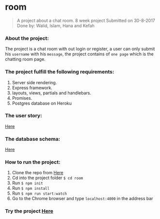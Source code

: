 # room
> A project about a chat room.
> 8 week project
> Submitted on 30-8-2017
> Done by: Walid, Islam, Hana and Kefah

### About the project:
The project is a chat room with out login or register, a user can only submit his ```username``` with his ```message```, the project contains of ```one page``` which is the chatting room page.

### The project fulfill the following requirements:
1. Server side rendering.
2. Express framework.
3. layouts, views, partials and handlebars.
4. Promises.
5. Postgres database on Heroku

### The user story:
[Here](https://github.com/FACG2/room/blob/master/documentation/user_stories.md)

### The database schema:
[Here](https://github.com/FACG2/room/blob/master/documentation/db.md)

### How to run the project:
1. Clone the repo from [Here](https://github.com/FACG2/room)
2. Cd into the project folder ```$ cd room```
3. Run ```$ npm init```
4. Run ```$ npm install```
5. Run ```$ npm run start:watch```
6. Go to the Chrome browser and type ```localhost:4000``` in the address bar

### Try the project [Here](https://qoute.herokuapp.com/)  
